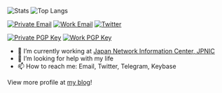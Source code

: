 ![Stats](https://github-readme-stats.vercel.app/api?username=JJ1LFC&count_private=true&show_icons=true)
![Top Langs](https://github-readme-stats.vercel.app/api/top-langs/?username=JJ1LFC)

[![Private Email](https://img.shields.io/badge/Private%20Email-alt%40jj1lfc.dev-red?style=for-the-badge)](mailto:alt@jj1lfc.dev)
[![Work Email](https://img.shields.io/badge/Work%20Email-alt%40nic.ad.jp-grenn?style=for-the-badge)](mailto:alt@nic.ad.jp)
[![Twitter](https://img.shields.io/twitter/follow/jj1lfc?style=for-the-badge&logo=twitter)](https://twitter.com/jj1lfc)

[![Private PGP Key](https://img.shields.io/badge/Private%20PGP%20Key-alt%40jj1lfc.dev-red?style=for-the-badge)](https://keys.openpgp.org/search?q=alt%40jj1lfc.dev)
[![Work PGP Key](https://img.shields.io/badge/Work%20PGP%20Key-alt%40nic.ad.jp-green?style=for-the-badge)](https://keys.openpgp.org/search?q=alt%40nic.ad.jp)

- 💼 I’m currently working at [Japan Network Information Center, JPNIC](https://nic.ad.jp)
- 🤔 I’m looking for help with my life
- 📫 How to reach me: Email, Twitter, Telegram, Keybase


View more profile at [my blog](https://blog.jj1lfc.dev/about)!

